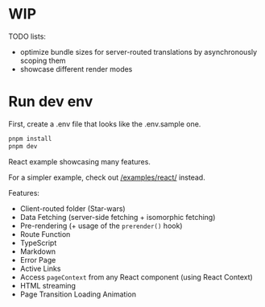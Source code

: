 # WIP

TODO lists:

- optimize bundle sizes for server-routed translations by asynchronously scoping them
- showcase different render modes

# Run dev env

First, create a .env file that looks like the .env.sample one.

```bash
pnpm install
pnpm dev
```

React example showcasing many features.

For a simpler example, check out [/examples/react/](/examples/react/) instead.

Features:
 - Client-routed folder (Star-wars)
 - Data Fetching (server-side fetching + isomorphic fetching)
 - Pre-rendering (+ usage of the `prerender()` hook)
 - Route Function
 - TypeScript
 - Markdown
 - Error Page
 - Active Links
 - Access `pageContext` from any React component (using React Context)
 - HTML streaming
 - Page Transition Loading Animation
